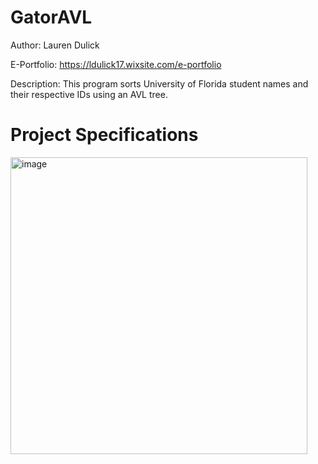 # GatorAVL
Author: Lauren Dulick

E-Portfolio: https://ldulick17.wixsite.com/e-portfolio

Description: This program sorts University of Florida student names and their respective IDs using an AVL tree.

# Project Specifications
<img width="475" alt="image" src="https://github.com/lmdulick/GatorAVL/assets/116673406/4173f133-f5d0-4f36-b64f-d4d59b742398">
